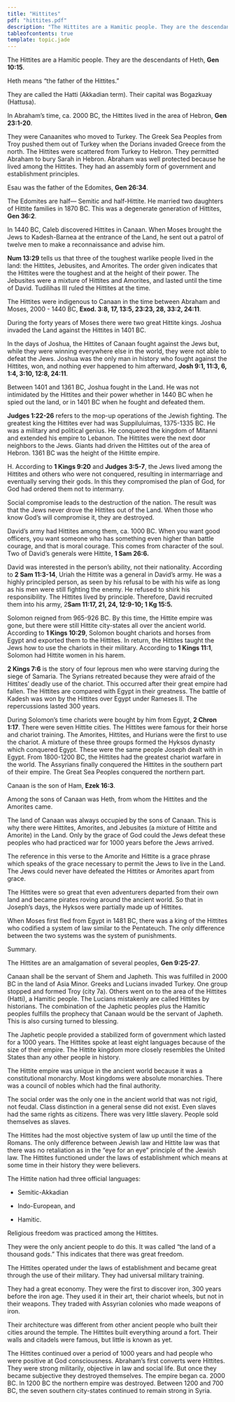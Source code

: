 ```yaml
---
title: "Hittites"
pdf: "hittites.pdf"
description: "The Hittites are a Hamitic people. They are the descendants of Heth, Gen 10:15."
tableofcontents: true
template: topic.jade
---
```


The Hittites are a Hamitic people. They are the descendants of Heth,
**Gen 10:15**.

Heth means “the father of the Hittites.”

They are called the Hatti (Akkadian term). Their capital was Bogazkuay
(Hattusa).

In Abraham’s time, ca. 2000 BC, the Hittites lived in the area of
Hebron, **Gen 23:1-20**.

They were Canaanites who moved to Turkey. The Greek Sea Peoples from
Troy pushed them out of Turkey when the Dorians invaded Greece from the
north. The Hittites were scattered from Turkey to Hebron. They permitted
Abraham to bury Sarah in Hebron. Abraham was well protected because he
lived among the Hittites. They had an assembly form of government and
establishment principles.

Esau was the father of the Edomites, **Gen 26:34**.

The Edomites are half— Semitic and half-Hittite. He married two
daughters of Hittite families in 1870 BC. This was a degenerate
generation of Hittites, **Gen 36:2**.

In 1440 BC, Caleb discovered Hittites in Canaan. When Moses brought the
Jews to Kadesh-Barnea at the entrance of the Land, he sent out a patrol
of twelve men to make a reconnaissance and advise him.

**Num 13:29** tells us that three of the toughest warlike people lived
in the land: the Hittites, Jebusites, and Amorites. The order given
indicates that the Hittites were the toughest and at the height of their
power. The Jebusites were a mixture of Hittites and Amorites, and lasted
until the time of David. Tudilihas III ruled the Hittites at the time.

The Hittites were indigenous to Canaan in the time between Abraham and
Moses, 2000 - 1440 BC, **Exod. 3:8, 17, 13:5, 23:23, 28, 33:2, 24:11**.

During the forty years of Moses there were two great Hittite kings.
Joshua invaded the Land against the Hittites in 1401 BC.

In the days of Joshua, the Hittites of Canaan fought against the Jews
but, while they were winning everywhere else in the world, they were not
able to defeat the Jews. Joshua was the only man in history who fought
against the Hittites, won, and nothing ever happened to him afterward,
**Josh 9:1, 11:3, 6, 1:4, 3:10, 12:8, 24:11**.

Between 1401 and 1361 BC, Joshua fought in the Land. He was not
intimidated by the Hittites and their power whether in 1440 BC when he
spied out the land, or in 1401 BC when he fought and defeated them.

**Judges 1:22-26** refers to the mop-up operations of the Jewish
fighting. The greatest king the Hittites ever had was Suppiluluimas,
1375-1335 BC. He was a military and political genius. He conquered the
kingdom of Mitanni and extended his empire to Lebanon. The Hittites were
the next door neighbors to the Jews. Giants had driven the Hittites out
of the area of Hebron. 1361 BC was the height of the Hittite empire.

H. According to **1 Kings 9:20** and **Judges 3:5-7**, the Jews lived
among the Hittites and others who were not conquered, resulting in
intermarriage and eventually serving their gods. In this they
compromised the plan of God, for God had ordered them not to intermarry.

Social compromise leads to the destruction of the nation. The result was
that the Jews never drove the Hittites out of the Land. When those who
know God’s will compromise it, they are destroyed.

David’s army had Hittites among them, ca. 1000 BC. When you want good
officers, you want someone who has something even higher than battle
courage, and that is moral courage. This comes from character of the
soul. Two of David’s generals were Hittite, **1 Sam 26:6.**

David was interested in the person’s ability, not their nationality.
According to **2 Sam 11:3-14**, Uriah the Hittite was a general in
David’s army. He was a highly principled person, as seen by his refusal
to be with his wife as long as his men were still fighting the enemy. He
refused to shirk his responsibility. The Hittites lived by principle.
Therefore, David recruited them into his army, 2**Sam 11:17, 21, 24,
12:9-10; 1 Kg 15:5.**

Solomon reigned from 965-926 BC. By this time, the Hittite empire was
gone, but there were still Hittite city-states all over the ancient
world. According to **1 Kings 10:29**, Solomon bought chariots and
horses from Egypt and exported them to the Hittites. In return, the
Hittites taught the Jews how to use the chariots in their military.
According to **1 Kings 11:1**, Solomon had Hittite women in his harem.

**2 Kings 7:6** is the story of four leprous men who were starving
during the siege of Samaria. The Syrians retreated because they were
afraid of the Hittites’ deadly use of the chariot. This occurred after
their great empire had fallen. The Hittites are compared with Egypt in
their greatness. The battle of Kadesh was won by the Hittites over Egypt
under Rameses II. The repercussions lasted 300 years.

During Solomon’s time chariots were bought by him from Egypt, **2 Chron
1:17**. There were seven Hittite cities. The Hittites were famous for
their horse and chariot training. The Amorites, Hittites, and Hurians
were the first to use the chariot. A mixture of these three groups
formed the Hyksos dynasty which conquered Egypt. These were the same
people Joseph dealt with in Egypt. From 1800-1200 BC, the Hittites had
the greatest chariot warfare in the world. The Assyrians finally
conquered the Hittites in the southern part of their empire. The Great
Sea Peoples conquered the northern part.

Canaan is the son of Ham, **Ezek 16:3**.

Among the sons of Canaan was Heth, from whom the Hittites and the
Amorites came.

The land of Canaan was always occupied by the sons of Canaan. This is
why there were Hittites, Amorites, and Jebusites (a mixture of Hittite
and Amorite) in the Land. Only by the grace of God could the Jews defeat
these peoples who had practiced war for 1000 years before the Jews
arrived.

The reference in this verse to the Amorite and Hittite is a grace phrase
which speaks of the grace necessary to permit the Jews to live in the
Land. The Jews could never have defeated the Hittites or Amorites apart
from grace.

The Hittites were so great that even adventurers departed from their own
land and became pirates roving around the ancient world. So that in
Joseph’s days, the Hyksos were partially made up of Hittites.

When Moses first fled from Egypt in 1481 BC, there was a king of the
Hittites who codified a system of law similar to the Pentateuch. The
only difference between the two systems was the system of punishments.

Summary.

The Hittites are an amalgamation of several peoples, **Gen 9:25-27**.

Canaan shall be the servant of Shem and Japheth. This was fulfilled in
2000 BC in the land of Asia Minor. Greeks and Lucians invaded Turkey.
One group stopped and formed Troy (city 7a). Others went on to the area
of the Hittites (Hatti), a Hamitic people. The Lucians mistakenly are
called Hittites by historians. The combination of the Japhetic peoples
plus the Hamitic peoples fulfills the prophecy that Canaan would be the
servant of Japheth. This is also cursing turned to blessing.

The Japhetic people provided a stabilized form of government which
lasted for a 1000 years. The Hittites spoke at least eight languages
because of the size of their empire. The Hittite kingdom more closely
resembles the United States than any other people in history.

The Hittite empire was unique in the ancient world because it was a
constitutional monarchy. Most kingdoms were absolute monarchies. There
was a council of nobles which had the final authority.

The social order was the only one in the ancient world that was not
rigid, not feudal. Class distinction in a general sense did not exist.
Even slaves had the same rights as citizens. There was very little
slavery. People sold themselves as slaves.

The Hittites had the most objective system of law up until the time of
the Romans. The only difference between Jewish law and Hittite law was
that there was no retaliation as in the “eye for an eye” principle of
the Jewish law. The Hittites functioned under the laws of establishment
which means at some time in their history they were believers.

The Hittite nation had three official languages:

-   Semitic-Akkadian

-   Indo-European, and

-   Hamitic.

Religious freedom was practiced among the Hittites.

They were the only ancient people to do this. It was called “the land of
a thousand gods.” This indicates that there was great freedom.

The Hittites operated under the laws of establishment and became great
through the use of their military. They had universal military training.

They had a great economy. They were the first to discover iron, 300
years before the iron age. They used it in their art, their chariot
wheels, but not in their weapons. They traded with Assyrian colonies who
made weapons of iron.

Their architecture was different from other ancient people who built
their cities around the temple. The Hittites built everything around a
fort. Their walls and citadels were famous, but little is known as yet.

The Hittites continued over a period of 1000 years and had people who
were positive at God consciousness. Abraham’s first converts were
Hittites. They were strong militarily, objective in law and social life.
But once they became subjective they destroyed themselves. The empire
began ca. 2000 BC. In 1200 BC the northern empire was destroyed. Between
1200 and 700 BC, the seven southern city-states continued to remain
strong in Syria.

